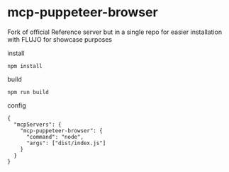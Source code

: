 # mcp-puppeteer-browser
Fork of official Reference server but in a single repo for easier installation with FLUJO for showcase purposes

install
```
npm install
```

build
```
npm run build
```

config
```
{
  "mcpServers": {
    "mcp-puppeteer-browser": {
      "command": "node",
      "args": ["dist/index.js"]
    }
  }
}
```

